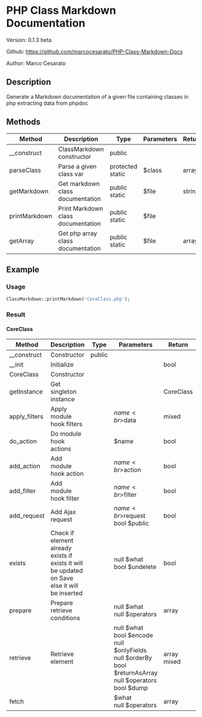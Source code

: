 # PHP Class Markdown Documentation

Version: 0.1.3 beta

Github: https://github.com/marcocesarato/PHP-Class-Markdown-Docs

Author: Marco Cesarato

## Description

Generate a Markdown documentation of a given file containing classes in php extracting data from phpdoc

## Methods

| Method        | Description                        | Type                | Parameters | Return |
| ------------- | ---------------------------------- | ------------------- | ---------- | ------ |
| __construct   | ClassMarkdown constructor          | public              |            |        |
| parseClass    | Parse a given class var            | protected<br>static | $class     | array  |
| getMarkdown   | Get markdown class documentation   | public<br>static    | $file      | string |
| printMarkdown | Print Markdown class documentation | public<br>static    | $file      |        |
| getArray      | Get php array class documentation  | public<br>static    | $file      | array  |

## Example

### Usage

```php
ClassMarkdown::printMarkdown('CoreClass.php');
```

### Result

#### CoreClass

| Method        | Description                                        | Type   | Parameters                                         | Return         |
| ------------- | -------------------------------------------------- | ------ | -------------------------------------------------- | -------------- |
| __construct   | Constructor                                        | public |                                                    |                |
| __init        | Initialize                                         |        |                                                    | bool           |
| CoreClass     | Constructor                                        |        |                                                    |                |
| getInstance   | Get singleton instance                             |        |                                                    | CoreClass      |
| apply_filters | Apply module hook filters                          |        | $name<br>$data                                     | mixed          |
| do_action     | Do module hook actions                             |        | $name                                              | bool           |
| add_action    | Add module hook action                             |        | $name<br>$action                                   | bool           |
| add_filter    | Add module hook filter                             |        | $name<br>$filter                                   | bool           |
| add_request   | Add Ajax request                                   |        | $name<br>$request<br>bool $public                  | bool           |
| exists        | Check if element already exists if exists it will be updated on Save else it will be inserted |        | null $what<br>bool $undelete                       | bool           |
| prepare       | Prepare retrieve conditions                        |        | null $what<br>null $operators                      | array          |
| retrieve      | Retrieve element                                   |        | null $what<br>bool $encode<br>null $onlyFields<br>null $orderBy<br>bool $returnAsArray<br>null $operators<br>bool $dump | array<br>mixed |
| fetch         |                                                    |        | $what<br>null $operators                           | array          |
